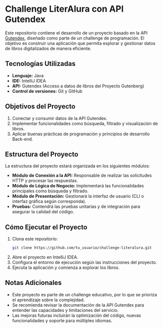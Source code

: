 # Challenge LiterAlura con API Gutendex

Este repositorio contiene el desarrollo de un proyecto basado en la API [Gutendex](https://gutendex.com/), diseñado como parte de un challenge de programación. El objetivo es construir una aplicación que permita explorar y gestionar datos de libros digitalizados de manera eficiente.

## Tecnologías Utilizadas

- **Lenguaje:** Java
- **IDE:** IntelliJ IDEA
- **API:** Gutendex (Acceso a datos de libros del Proyecto Gutenberg)
- **Control de versiones:** Git y GitHub

## Objetivos del Proyecto

1. Conectar y consumir datos de la API Gutendex.
2. Implementar funcionalidades como búsqueda, filtrado y visualización de libros.
3. Aplicar buenas prácticas de programación y principios de desarrollo Back-end.

## Estructura del Proyecto

La estructura del proyecto estará organizada en los siguientes módulos:

- **Módulo de Conexión a la API:** Responsable de realizar las solicitudes HTTP y procesar las respuestas.
- **Módulo de Lógica de Negocio:** Implementará las funcionalidades principales como búsqueda y filtrado.
- **Módulo de Presentación:** Gestionará la interfaz de usuario (CLI o interfaz gráfica según corresponda).
- **Pruebas:** Contendrá las pruebas unitarias y de integración para asegurar la calidad del código.

## Cómo Ejecutar el Proyecto

1. Clona este repositorio:
   ```bash
   git clone https://github.com/tu_usuario/challenge-literalura.git
   ```
2. Abre el proyecto en IntelliJ IDEA.
3. Configura el entorno de ejecución según las instrucciones del proyecto.
4. Ejecuta la aplicación y comienza a explorar los libros.

## Notas Adicionales

- Este proyecto es parte de un challenge educativo, por lo que se prioriza el aprendizaje sobre la complejidad.
- Se recomienda revisar la documentación de la API Gutendex para entender las capacidades y limitaciones del servicio.
- Las mejoras futuras incluirán la optimización del código, nuevas funcionalidades y soporte para múltiples idiomas.
